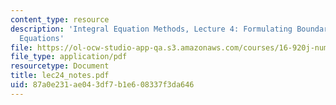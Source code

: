 ```yaml
---
content_type: resource
description: 'Integral Equation Methods, Lecture 4: Formulating Boundary Integral
  Equations'
file: https://ol-ocw-studio-app-qa.s3.amazonaws.com/courses/16-920j-numerical-methods-for-partial-differential-equations-sma-5212-spring-2003/87a0e231ae043df7b1e608337f3da646_lec24_notes.pdf
file_type: application/pdf
resourcetype: Document
title: lec24_notes.pdf
uid: 87a0e231-ae04-3df7-b1e6-08337f3da646
---
```

